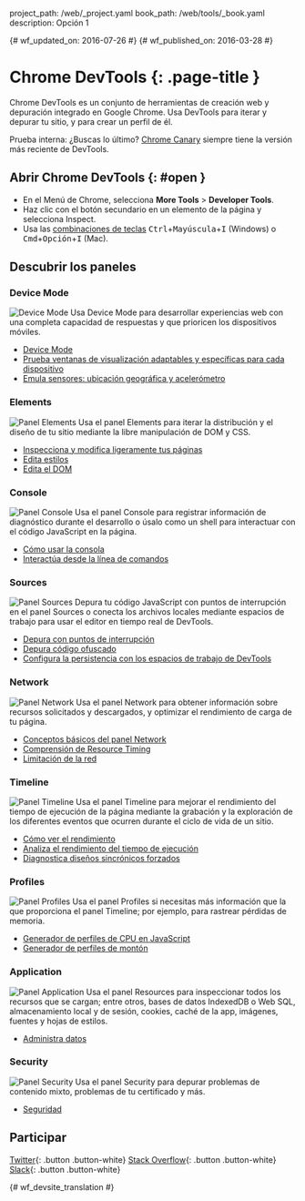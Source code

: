 project_path: /web/_project.yaml
book_path: /web/tools/_book.yaml
description: Opción 1

{# wf_updated_on: 2016-07-26 #}
{# wf_published_on: 2016-03-28 #}

# Chrome DevTools {: .page-title }

Chrome DevTools es un conjunto de herramientas de creación web y depuración integrado
en Google Chrome. Usa DevTools para iterar y depurar tu sitio, y para crear un perfil de él.

Prueba interna: ¿Buscas lo último? [Chrome Canary](https://www.google.com/intl/en/chrome/browser/canary.html) siempre tiene la versión más reciente de DevTools.

## Abrir Chrome DevTools {: #open }

* En el Menú de Chrome, selecciona **More Tools** > **Developer Tools**.
* Haz clic con el botón secundario en un elemento de la página y selecciona Inspect.
* Usa las [combinaciones de teclas](/web/tools/chrome-devtools/inspect-styles/shortcuts)
<kbd>Ctrl</kbd>+<kbd>Mayúscula</kbd>+<kbd>I</kbd> (Windows) o <kbd>Cmd</kbd>+<kbd>Opción</kbd>+<kbd>I</kbd> (Mac).

## Descubrir los paneles

### Device Mode
<img src="/web/tools/chrome-devtools/images/devicemode.png" alt="Device Mode" class="attempt-right">
Usa Device Mode para desarrollar experiencias web con una completa capacidad de respuestas y que prioricen los dispositivos móviles.</p>

* [Device Mode](/web/tools/chrome-devtools/device-mode/)
* [Prueba ventanas de visualización adaptables y específicas para cada dispositivo](/web/tools/chrome-devtools/device-mode/emulate-mobile-viewports)
* [Emula sensores: ubicación geográfica y acelerómetro](/web/tools/chrome-devtools/device-mode/device-input-and-sensors)

<div style="clear:both;"></div>

### Elements
<img src="images/elements-panel.png" alt="Panel Elements" class="attempt-right">
Usa el panel Elements para iterar la distribución y el diseño de tu sitio mediante la libre manipulación de DOM y CSS.

* [Inspecciona y modifica ligeramente tus páginas](/web/tools/chrome-devtools/inspect-styles/)
* [Edita estilos](/web/tools/chrome-devtools/inspect-styles/edit-styles)
* [Edita el DOM](/web/tools/chrome-devtools/inspect-styles/edit-dom)

<div style="clear:both;"></div>

### Console
<img src="images/console-panel.png" alt="Panel Console" class="attempt-right">
Usa el panel Console para registrar información de diagnóstico durante el desarrollo o úsalo como un shell para interactuar con el código JavaScript en la página.

* [Cómo usar la consola](/web/tools/chrome-devtools/console/)
* [Interactúa desde la línea de comandos](/web/tools/chrome-devtools/console/command-line-reference)

<div style="clear:both;"></div>

### Sources
<img src="images/sources-panel.png" alt="Panel Sources" class="attempt-right">
Depura tu código JavaScript con puntos de interrupción en el panel Sources o conecta los archivos locales mediante espacios de trabajo para usar el editor en tiempo real de DevTools.

* [Depura con puntos de interrupción](/web/tools/chrome-devtools/javascript/add-breakpoints)
* [Depura código ofuscado](/web/tools/chrome-devtools/javascript/add-breakpoints)
* [Configura la persistencia con los espacios de trabajo de DevTools](/web/tools/setup/setup-workflow)

<div style="clear:both;"></div>

### Network
<img src="images/network-panel.png" alt="Panel Network" class="attempt-right">
Usa el panel Network para obtener información sobre recursos solicitados y descargados, y optimizar el rendimiento de carga de tu página.

* [Conceptos básicos del panel Network](/web/tools/chrome-devtools/network-performance/resource-loading)
* [Comprensión de Resource Timing](/web/tools/chrome-devtools/network-performance/understanding-resource-timing)
* [Limitación de la red](/web/tools/chrome-devtools/network-performance/network-conditions)

<div style="clear:both;"></div>

### Timeline
<img src="images/timeline-panel.png" alt="Panel Timeline" class="attempt-right">
Usa el panel Timeline para mejorar el rendimiento del tiempo de ejecución de la página mediante la grabación y la exploración de los diferentes eventos que ocurren durante el ciclo de vida de un sitio.

* [Cómo ver el rendimiento](/web/tools/chrome-devtools/evaluate-performance/timeline-tool)
* [Analiza el rendimiento del tiempo de ejecución](/web/tools/chrome-devtools/rendering-tools/)
* [Diagnostica diseños sincrónicos forzados](/web/tools/chrome-devtools/rendering-tools/forced-synchronous-layouts)

<div style="clear:both;"></div>

### Profiles
<img src="images/profiles-panel.png" alt="Panel Profiles" class="attempt-right">
Usa el panel Profiles si necesitas más información que la que proporciona el panel Timeline; por ejemplo, para rastrear pérdidas de memoria.

* [Generador de perfiles de CPU en JavaScript](/web/tools/chrome-devtools/rendering-tools/js-execution)
* [Generador de perfiles de montón](/web/tools/chrome-devtools/memory-problems/)

<div style="clear:both;"></div>

### Application
<img src="images/application-panel.png" alt="Panel Application" class="attempt-right">
Usa el panel Resources para inspeccionar todos los recursos que se cargan; entre otros, bases de datos IndexedDB o Web SQL, almacenamiento local y de sesión, cookies, caché de la app, imágenes, fuentes y hojas de estilos.

* [Administra datos](/web/tools/chrome-devtools/manage-data/local-storage)

<div style="clear:both;"></div>

### Security
<img src="images/security-panel.png" alt="Panel Security" class="attempt-right">
Usa el panel Security para depurar problemas de contenido mixto, problemas de tu certificado y más.

* [Seguridad](/web/tools/chrome-devtools/security)

<div style="clear:both;"></div>

## Participar

[Twitter](https://twitter.com/ChromeDevTools){: .button .button-white}
[Stack Overflow](https://stackoverflow.com/questions/tagged/google-chrome-devtools){: .button .button-white}
[Slack](https://chromiumdev.slack.com/messages/devtools/){: .button .button-white}


{# wf_devsite_translation #}
